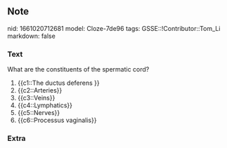## Note
nid: 1661020712681
model: Cloze-7de96
tags: GSSE::!Contributor::Tom_Li
markdown: false

### Text
What are the constituents of the spermatic cord?

1) {{c1::The ductus deferens }}
2) {{c2::Arteries}}
3) {{c3::Veins}}
4) {{c4::Lymphatics}}
5) {{c5::Nerves}}
6) {{c6::Processus vaginalis}}

### Extra

